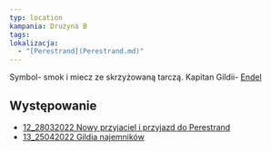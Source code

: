 ```yaml
---
typ: location
kampania: Drużyna B
tags: 
lokalizacja:
  - "[Perestrand](Perestrand.md)"
---
```


Symbol- smok i miecz ze skrzyżowaną tarczą.
Kapitan Gildii- [Endel](../NPC/Endel.md)
## Występowanie
- [12_28032022 Nowy przyjaciel i przyjazd do Perestrand](../sesje/12_28032022%20Nowy%20przyjaciel%20i%20przyjazd%20do%20Perestrand.md)
- [13_25042022 Gildia najemników](../sesje/13_25042022%20Gildia%20najemnik%C3%B3w.md)
